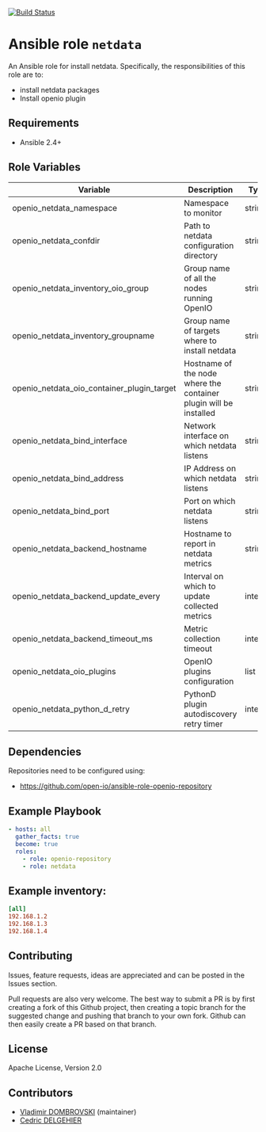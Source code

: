 [![Build Status](https://travis-ci.org/open-io/ansible-role-openio-netdata.svg?branch=master)](https://travis-ci.org/open-io/ansible-role-openio-netdata)
# Ansible role `netdata`

An Ansible role for install netdata. Specifically, the responsibilities of this role are to:

- install netdata packages
- Install openio plugin

## Requirements

- Ansible 2.4+

## Role Variables

| Variable                                   | Description                                                       | Type    |
| ------------------------------------------ | ----------------------------------------------------------------- | ------- |
| openio_netdata_namespace                   | Namespace to monitor                                              | string  |
| openio_netdata_confdir                     | Path to netdata configuration directory                           | string  |
| openio_netdata_inventory_oio_group         | Group name of all the nodes running OpenIO                        | string  |
| openio_netdata_inventory_groupname         | Group name of targets where to install netdata                    | string  |
| openio_netdata_oio_container_plugin_target | Hostname of the node where the container plugin will be installed | string  |
| openio_netdata_bind_interface              | Network interface on which netdata listens                        | string  |
| openio_netdata_bind_address                | IP Address on which netdata listens                               | string  |
| openio_netdata_bind_port                   | Port on which netdata listens                                     | string  |
| openio_netdata_backend_hostname            | Hostname to report in netdata metrics                             | string  |
| openio_netdata_backend_update_every        | Interval on which to update collected metrics                     | integer |
| openio_netdata_backend_timeout_ms          | Metric collection timeout                                         | integer |
| openio_netdata_oio_plugins                 | OpenIO plugins configuration                                      | list    |
| openio_netdata_python_d_retry              | PythonD plugin autodiscovery retry timer                          | integer |



## Dependencies

Repositories need to be configured using:
- https://github.com/open-io/ansible-role-openio-repository

## Example Playbook

```yaml
- hosts: all
  gather_facts: true
  become: true
  roles:
    - role: openio-repository
    - role: netdata
```

## Example inventory:
```ini
[all]
192.168.1.2
192.168.1.3
192.168.1.4
```

## Contributing

Issues, feature requests, ideas are appreciated and can be posted in the Issues section.

Pull requests are also very welcome.
The best way to submit a PR is by first creating a fork of this Github project, then creating a topic branch for the suggested change and pushing that branch to your own fork.
Github can then easily create a PR based on that branch.

## License

Apache License, Version 2.0

## Contributors
- [Vladimir DOMBROVSKI](https://github.com/vdombrovski) (maintainer)
- [Cedric DELGEHIER](https://github.com/cdelgehier)
